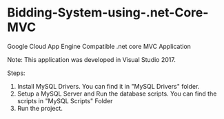 # Bidding-System-using-.net-Core-MVC

Google Cloud App Engine Compatible .net core MVC Application

Note: This application was developed in Visual Studio 2017.

   Steps:
   1) Install MySQL Drivers. You can find it in "MySQL Drivers" folder.
   2) Setup a MySQL Server and Run the database scripts. You can find the scripts in "MySQL Scripts" Folder
   3) Run the project.
   

